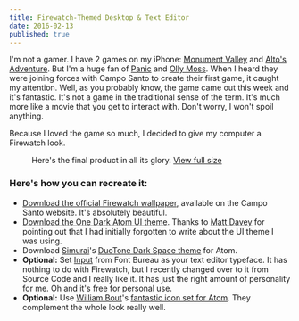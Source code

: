 ```yaml
---
title: Firewatch-Themed Desktop & Text Editor
date: 2016-02-13
published: true
---
```


I'm not a gamer. I have 2 games on my iPhone: [Monument Valley][monument] and [Alto's Adventure][alto]. But I'm a huge fan of [Panic][panic] and [Olly Moss][olly]. When I heard they were joining forces with Campo Santo to create their first game, it caught my attention. Well, as you probably know, the game came out this week and it's fantastic. It's not a game in the traditional sense of the term. It's much more like a movie that you get to interact with. Don't worry, I won't spoil anything.

Because I loved the game so much, I decided to give my computer a Firewatch look.

<figure class="figure--flush">
  <img src="http://d.pr/i/ccoh/60ES192P+" alt="">
  <figcaption>Here's the final product in all its glory. <a href="http://d.pr/i/ccoh/60ES192P+" class="external-link">View full size</a></figcaption>
</figure>

### Here's how you can recreate it:

- [Download the official Firewatch wallpaper][wallpaper], available on the Campo Santo website. It's absolutely beautiful.
- [Download the One Dark Atom UI theme][ui]. Thanks to [Matt Davey][matt] for pointing out that I had initially forgotten to write about the UI theme I was using.
- Download [Simurai][simurai]'s [DuoTone Dark Space theme][theme] for Atom.
- **Optional:** Set [Input][input] from Font Bureau as your text editor typeface. It has nothing to do with Firewatch, but I recently changed over to it from Source Code and I really like it. It has just the right amount of personality for me. Oh and it's free for personal use.
- **Optional:** Use [William Bout][william]'s [fantastic icon set for Atom][icons]. They complement the whole look really well.

[monument]: http://www.monumentvalleygame.com
[alto]: http://altosadventure.com
[panic]: https://panic.com
[olly]: http://ollymoss.com
[wallpaper]: http://blog.camposanto.com/post/138965082204/firewatch-launch-wallpaper-when-we-redid-the
[theme]: https://atom.io/themes/duotone-dark-space-syntax
[simurai]: http://simurai.com/projects/2016/01/01/duotone-themes
[input]: http://input.fontbureau.com
[icons]: http://williambout.me/work/nucleon/
[ui]: https://github.com/atom/one-dark-ui
[matt]: https://twitter.com/mattdavey
[william]: https://twitter.com/williambout
